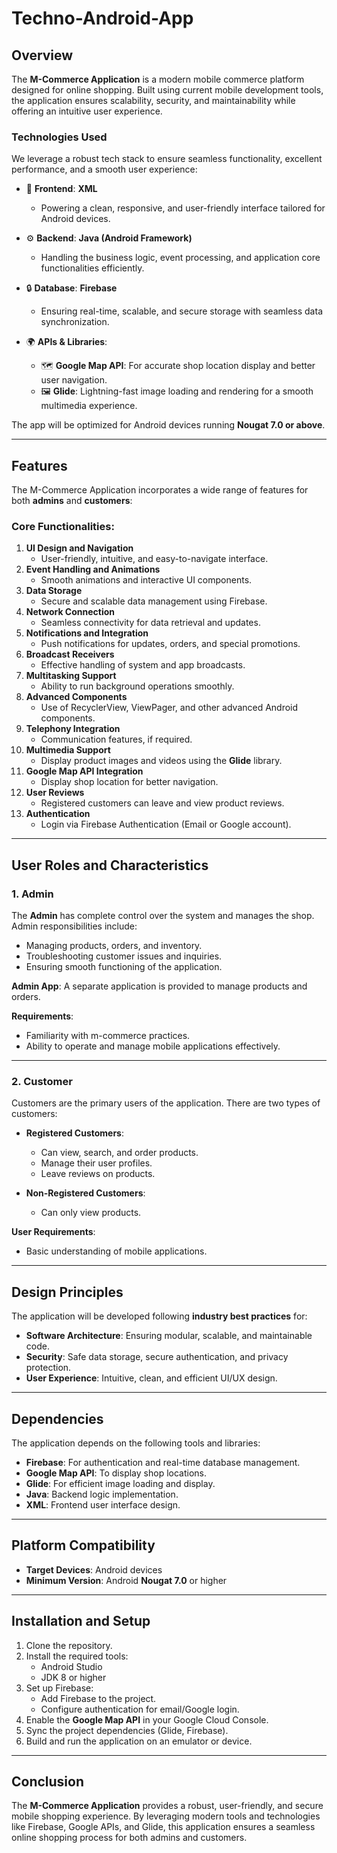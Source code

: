 ﻿# Techno-Android-App

## Overview
The **M-Commerce Application** is a modern mobile commerce platform designed for online shopping. Built using current mobile development tools, the application ensures scalability, security, and maintainability while offering an intuitive user experience.

### Technologies Used
We leverage a robust tech stack to ensure seamless functionality, excellent performance, and a smooth user experience:

- 🚀 **Frontend**: **XML**
   - Powering a clean, responsive, and user-friendly interface tailored for Android devices.

- ⚙️ **Backend**: **Java (Android Framework)**
   - Handling the business logic, event processing, and application core functionalities efficiently.

- 🔒 **Database**: **Firebase**
   - Ensuring real-time, scalable, and secure storage with seamless data synchronization.

- 🌍 **APIs & Libraries**:
   - 🗺 **Google Map API**: For accurate shop location display and better user navigation.
   - 🖼 **Glide**: Lightning-fast image loading and rendering for a smooth multimedia experience.
     
The app will be optimized for Android devices running **Nougat 7.0 or above**.

---

## Features
The M-Commerce Application incorporates a wide range of features for both **admins** and **customers**:

### Core Functionalities:
1. **UI Design and Navigation**
   - User-friendly, intuitive, and easy-to-navigate interface.
2. **Event Handling and Animations**
   - Smooth animations and interactive UI components.
3. **Data Storage**
   - Secure and scalable data management using Firebase.
4. **Network Connection**
   - Seamless connectivity for data retrieval and updates.
5. **Notifications and Integration**
   - Push notifications for updates, orders, and special promotions.
6. **Broadcast Receivers**
   - Effective handling of system and app broadcasts.
7. **Multitasking Support**
   - Ability to run background operations smoothly.
8. **Advanced Components**
   - Use of RecyclerView, ViewPager, and other advanced Android components.
9. **Telephony Integration**
   - Communication features, if required.
10. **Multimedia Support**
    - Display product images and videos using the **Glide** library.
11. **Google Map API Integration**
    - Display shop location for better navigation.
12. **User Reviews**
    - Registered customers can leave and view product reviews.
13. **Authentication**
    - Login via Firebase Authentication (Email or Google account).

---

## User Roles and Characteristics

### 1. **Admin**
The **Admin** has complete control over the system and manages the shop. Admin responsibilities include:
- Managing products, orders, and inventory.
- Troubleshooting customer issues and inquiries.
- Ensuring smooth functioning of the application.

**Admin App**: A separate application is provided to manage products and orders.

**Requirements**:
- Familiarity with m-commerce practices.
- Ability to operate and manage mobile applications effectively.

---

### 2. **Customer**
Customers are the primary users of the application. There are two types of customers:

- **Registered Customers**:
  - Can view, search, and order products.
  - Manage their user profiles.
  - Leave reviews on products.

- **Non-Registered Customers**:
  - Can only view products.

**User Requirements**:
- Basic understanding of mobile applications.

---

## Design Principles
The application will be developed following **industry best practices** for:
- **Software Architecture**: Ensuring modular, scalable, and maintainable code.
- **Security**: Safe data storage, secure authentication, and privacy protection.
- **User Experience**: Intuitive, clean, and efficient UI/UX design.

---

## Dependencies
The application depends on the following tools and libraries:
- **Firebase**: For authentication and real-time database management.
- **Google Map API**: To display shop locations.
- **Glide**: For efficient image loading and display.
- **Java**: Backend logic implementation.
- **XML**: Frontend user interface design.

---

## Platform Compatibility
- **Target Devices**: Android devices
- **Minimum Version**: Android **Nougat 7.0** or higher

---

## Installation and Setup
1. Clone the repository.
2. Install the required tools:
   - Android Studio
   - JDK 8 or higher
3. Set up Firebase:
   - Add Firebase to the project.
   - Configure authentication for email/Google login.
4. Enable the **Google Map API** in your Google Cloud Console.
5. Sync the project dependencies (Glide, Firebase).
6. Build and run the application on an emulator or device.

---


## Conclusion
The **M-Commerce Application** provides a robust, user-friendly, and secure mobile shopping experience. By leveraging modern tools and technologies like Firebase, Google APIs, and Glide, this application ensures a seamless online shopping process for both admins and customers.
